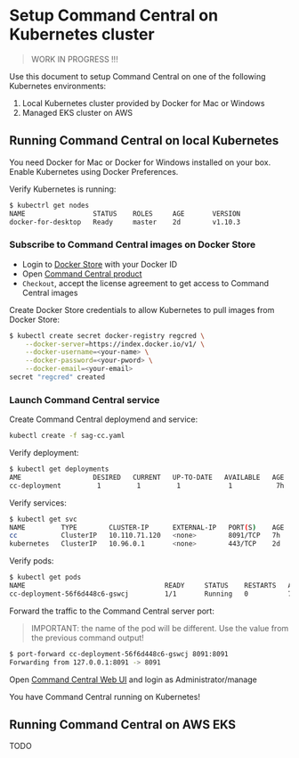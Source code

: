 # Setup Command Central on Kubernetes cluster

> WORK IN PROGRESS !!!

Use this document to setup Command Central on one of the following Kubernetes environments:

1. Local Kubernetes cluster provided by Docker for Mac or Windows
2. Managed EKS cluster on AWS

## Running Command Central on local Kubernetes

You need Docker for Mac or Docker for Windows installed on your box.
Enable Kubernetes using Docker Preferences.

Verify Kubernetes is running:

```bash
$ kubectrl get nodes
NAME                 STATUS    ROLES     AGE       VERSION
docker-for-desktop   Ready     master    2d        v1.10.3
```

### Subscribe to Command Central images on Docker Store

* Login to [Docker Store](https://store.docker.com) with your Docker ID
* Open [Command Central product](https://store.docker.com/images/softwareag-commandcentral)
* `Checkout`, accept the license agreement to get access to Command Central images

Create Docker Store credentials to allow Kubernetes to pull
images from Docker Store:

```bash
$ kubectl create secret docker-registry regcred \
    --docker-server=https://index.docker.io/v1/ \
    --docker-username=<your-name> \
    --docker-password=<your-pword> \
    --docker-email=<your-email>
secret "regcred" created
```

### Launch Command Central service

Create Command Central deploymend and service:

```bash
kubectl create -f sag-cc.yaml
```

Verify deployment:

```bash
$ kubectl get deployments
AME                  DESIRED   CURRENT   UP-TO-DATE   AVAILABLE   AGE
cc-deployment         1         1         1            1           7h
```

Verify services:

```bash
$ kubectl get svc
NAME         TYPE        CLUSTER-IP      EXTERNAL-IP   PORT(S)    AGE
cc           ClusterIP   10.110.71.120   <none>        8091/TCP   7h
kubernetes   ClusterIP   10.96.0.1       <none>        443/TCP    2d
```

Verify pods:

```bash
$ kubectl get pods
NAME                                   READY     STATUS    RESTARTS   AGE
cc-deployment-56f6d448c6-gswcj         1/1       Running   0          7h
```

Forward the traffic to the Command Central server port:

> IMPORTANT: the name of the pod will be different. Use the value from the previous command output!

```bash
$ port-forward cc-deployment-56f6d448c6-gswcj 8091:8091
Forwarding from 127.0.0.1:8091 -> 8091
```

Open [Command Central Web UI](https://127.0.0.1:8091) and
login as Administrator/manage

You have Command Central running on Kubernetes!

## Running Command Central on AWS EKS

TODO
